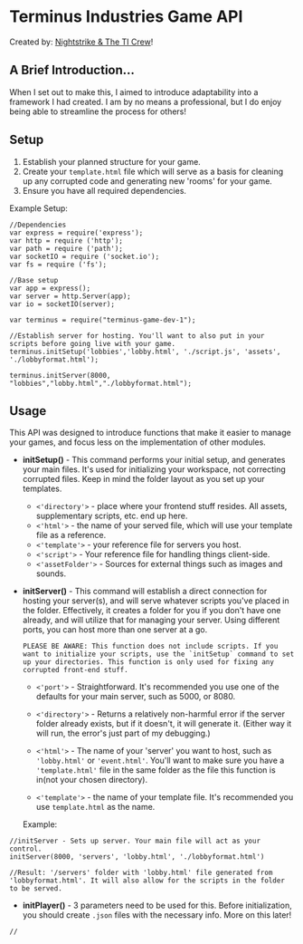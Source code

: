# Terminus Industries Game API
Created by: [Nightstrike & The TI Crew](https://www.nightstrike.wixsite.com/terminus-industries)!
## A Brief Introduction...
When I set out to make this, I aimed to introduce adaptability into a framework I had created. I am by no means a professional, but I do enjoy being able to streamline the process for others!

## Setup
1. Establish your planned structure for your game.
2. Create your `template.html` file which will serve as a basis for cleaning up any corrupted code and generating new 'rooms' for your game.
3. Ensure you have all required dependencies.


Example Setup:
```node
//Dependencies
var express = require('express');
var http = require ('http');
var path = require ('path');
var socketIO = require ('socket.io');
var fs = require ('fs');

//Base setup
var app = express();
var server = http.Server(app);
var io = socketIO(server);

var terminus = require("terminus-game-dev-1");

//Establish server for hosting. You'll want to also put in your scripts before going live with your game.
terminus.initSetup('lobbies','lobby.html', './script.js', 'assets', './lobbyformat.html');

terminus.initServer(8000, "lobbies","lobby.html","./lobbyformat.html");

```

## Usage
This API was designed to introduce functions that make it easier to manage your games, and focus less on the implementation of other modules. 

* **initSetup()** - This command performs your initial setup, and generates your main files. It's used for initializing your workspace, not correcting corrupted files. Keep in mind the folder layout as you set up your templates.
  * `<'directory'>` - place where your frontend stuff resides. All assets, supplementary scripts, etc. end up here.
  * `<'html'>` - the name of your served file, which will use your template file as a reference.
  * `<'template'>` - your reference file for servers you host.
  * `<'script'>` - Your reference file for handling things client-side.
  * `<'assetFolder'>` - Sources for external things such as images and sounds.



* **initServer()** - This command will establish a direct connection for hosting your server(s), and will serve whatever scripts you've placed in the folder. Effectively, it creates a folder for you if you don't have one already, and will utilize that for managing your server. Using different ports, you can host more than one server at a go. 

  
      PLEASE BE AWARE: This function does not include scripts. If you want to initialize your scripts, use the `initSetup` command to set up your directories. This function is only used for fixing any corrupted front-end stuff.

  * `<'port'>` - Straightforward. It's recommended you use one of the defaults for your main server, such as 5000, or 8080.

  * `<'directory'>` - Returns a relatively non-harmful error if the server folder already exists, but if it doesn't, it will generate it. (Either way it will run, the error's just part of my debugging.)
  
  * `<'html'>` - The name of your 'server' you want to host, such as `'lobby.html'` or `'event.html'`. You'll want to make sure you have a `'template.html'` file in the same folder as the file this function is in(not your chosen directory).

  * `<'template'>` - the name of your template file. It's recommended you use `template.html` as the name.
  

  Example:
```node 
//initServer - Sets up server. Your main file will act as your control.
initServer(8000, 'servers', 'lobby.html', './lobbyformat.html')

//Result: '/servers' folder with 'lobby.html' file generated from 'lobbyformat.html'. It will also allow for the scripts in the folder to be served.

```

* **initPlayer()** - 3 parameters need to be used for this. Before initialization, you should create `.json` files with the necessary info. More on this later!
```node
//

```